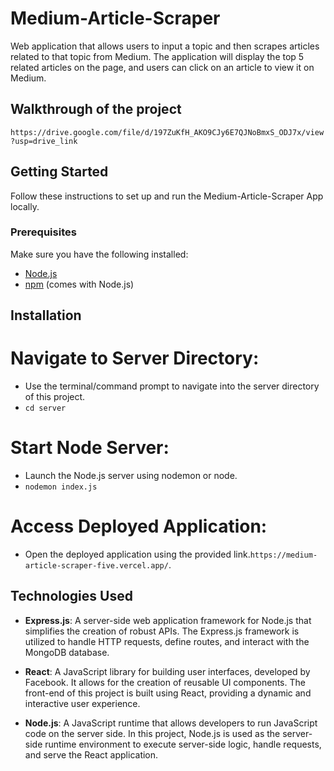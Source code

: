 # Medium-Article-Scraper
Web application that allows users to input a topic and then scrapes articles related to that topic from
Medium. The application will display the top 5 related articles on the page, and users can click on an article to view it on Medium.

## Walkthrough of the project
`https://drive.google.com/file/d/197ZuKfH_AKO9CJy6E7QJNoBmxS_ODJ7x/view?usp=drive_link`

## Getting Started
Follow these instructions to set up and run the Medium-Article-Scraper App locally.

### Prerequisites
Make sure you have the following installed:

- [Node.js](https://nodejs.org/)
- [npm](https://www.npmjs.com/) (comes with Node.js)

## Installation

# Navigate to Server Directory:
- Use the terminal/command prompt to navigate into the server directory of this project.
- `cd server`

# Start Node Server: 
- Launch the Node.js server using nodemon or node.
- `nodemon index.js`

# Access Deployed Application: 
- Open the deployed application using the provided link.`https://medium-article-scraper-five.vercel.app/`.


## Technologies Used

- **Express.js**: A server-side web application framework for Node.js that simplifies the creation of robust APIs. The Express.js framework is utilized to handle HTTP requests, define routes, and interact with the MongoDB database.

- **React**: A JavaScript library for building user interfaces, developed by Facebook. It allows for the creation of reusable UI components. The front-end of this project is built using React, providing a dynamic and interactive user experience.

- **Node.js**: A JavaScript runtime that allows developers to run JavaScript code on the server side. In this project, Node.js is used as the server-side runtime environment to execute server-side logic, handle requests, and serve the React application.